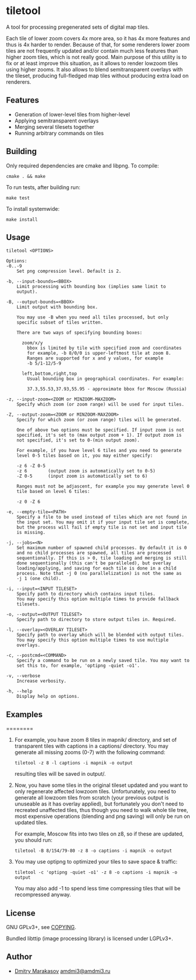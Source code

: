 # tiletool

A tool for processing pregenerated sets of digital map tiles.

Each tile of lower zoom covers 4x more area, so it has 4x more features
and thus is 4x harder to render. Because of that, for some renderers
lower zoom tiles are not frequently updated and/or contain much less
features than higher zoom tiles, which is not really good. Main purpose
of this utility is to fix or at least improve this situation, as it
allows to render lowzoom tiles using higher zooms. It also allows to
blend semitransparent overlays with the tileset, producing full-fledged
map tiles without producing extra load on renderers.

## Features

- Generation of lower-level tiles from higher-level
- Applying semitransparent overlays
- Merging several tilesets together
- Running arbitrary commands on tiles

## Building

Only required dependencies are cmake and libpng. To compile:

    cmake . && make

To run tests, after building run:

    make test

To install systemwide:

    make install

## Usage

```
tiletool <OPTIONS>

Options:
-0..-9
    Set png compression level. Default is 2.

-b, --input-bounds=<BBOX>
    Limit processing with bounding box (implies same limit to
    output).

-B, --output-bounds=<BBOX>
    Limit output with bounding box.

    You may use -B when you need all tiles processed, but only
    specific subset of tiles written.

    There are two ways of specifying bounding boxes:

      zoom/x/y
        bbox is limited by tile with specified zoom and coordinates
        for example, -b 8/0/0 is upper-leftmost tile at zoom 8.
        Ranges are supported for x and y values, for example
        -b 5/1-12/5-9

      left,bottom,right,top
        Usual bounding box in geographical coordinates. For example:

        37.3,55.53,37.93,55.95 - approximate bbox for Moscow (Russia)

-z, --input-zoom=<ZOOM or MINZOOM-MAXZOOM>
    Specify which zoom (or zoom range) will be used for input tiles.

-Z, --output-zoom=<ZOOM or MINZOOM-MAXZOOM>
    Specify for which zoom (or zoom range) tiles will be generated.

    One of above two options must be specified. If input zoom is not
    specified, it's set to (max output zoom + 1). If output zoom is
    not specified, it's set to 0-(min output zoom).

    For example, if you have level 6 tiles and you need to generate
    level 0-5 tiles based on it, you may either specify:

    -z 6 -Z 0-5
    -z 6        (output zoom is automatically set to 0-5)
    -Z 0-5      (input zoom is automatically set to 6)

    Ranges must not be adjascent, for example you may generate level 0
    tile based on level 6 tiles:

    -z 0 -Z 6

-e, --empty-tile=<PATH>
    Specify a file to be used instead of tiles which are not found in
    the input set. You may omit it if your input tile set is complete,
    but the process will fail if empty tile is not set and input tile
    is missing.

-j, --jobs=<N>
    Set maximum number of spawned child processes. By default it is 0
    and no child processes are spawned, all tiles are processed
    sequentionally. If this is > 0, tile loading and merging is still
    done sequentionally (this can't be paralleled), but overlay
    loading/applying, and saving for each tile is done in a child
    process. Note that -j 0 (no parallelization) is not the same as
    -j 1 (one child).

-i, --input=<INPUT TILESET>
    Specify path to directory which contains input tiles.
    You may specify this option multiple times to provide fallback
    tilesets.

-o, --output=<OUTPUT TILESET>
    Specify path to directory to store output tiles in. Required.

-l, --overlay=<OVERLAY TILESET>
    Specify path to overlay which will be blended with output tiles.
    You may specify this option multiple times to use multiple
    overlays.

-c, --postcmd=<COMMAND>
    Specify a command to be run on a newly saved tile. You may want to
    set this to, for example, 'optipng -quiet -o1'.

-v, --verbose
    Increase verbosity.

-h, --help
    Display help on options.
```

## Examples
========

1. For example, you have zoom 8 tiles in mapnik/ directory, and set
   of transparent tiles with captions in a captions/ directory. You may
   generate all missing zooms (0-7) with the following command:

       tiletool -z 8 -l captions -i mapnik -o output

   resulting tiles will be saved in output/.

2. Now, you have some tiles in the original tileset updated and you want
   to only regenerate affected lowzoom tiles. Unfortunately, you need to
   generate all lowzoom tiles from scratch (your previous output is
   unuseable as it has overlay applied), but fortunately you don't need to
   recreated unaffected tiles, thus though you need to walk whole tile tree,
   most expensive operations (blending and png saving) will only be run on
   updated tiles.

   For example, Moscow fits into two tiles on z8, so if these are updated,
   you should run:

       tiletool -B 8/154/79-80 -z 8 -o captions -i mapnik -o output

3. You may use optipng to optimized your tiles to save space & traffic:

       tiletool -c 'optipng -quiet -o1' -z 8 -o captions -i mapnik -o output

   You may also add -1 to spend less time compressing tiles that will
   be recompressed anyway.

## License

GNU GPLv3+, see [COPYING](COPYING).

Bundled libttip (image processing library) is licensed under LGPLv3+.

## Author

* [Dmitry Marakasov](https://github.com/AMDmi3) <amdmi3@amdmi3.ru>

